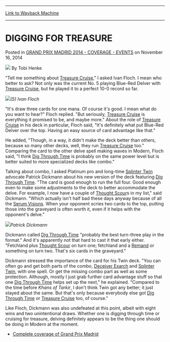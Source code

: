 
---
[Link to Wayback Machine](https://web.archive.org/web/20150911110229/http://magic.wizards.com/en/events/coverage/gpmad14/digging-treasure-2014-11-16)

[_metadata_:author]:- "Tobi Henke"
[_metadata_:description]:- "`Tell me something about Treasure Cruise,` I asked Ivan Floch. I mean who better to ask? Not only was the current No."
[_metadata_:generator]:- "Drupal 7 (http://drupal.org)"
[_metadata_:node]:- "313496"
[_metadata_:publish_date]:- "2014-11-16"
[_metadata_:source]:- "div-main-content"
[_metadata_:title]:- "DIGGING FOR TREASURE"
[_metadata_:wayback_capture_timestamp]:- "2015-09-11 11:02:29"
[_metadata_:wayback_raw_url]:- "https://web.archive.org/web/20150911110229id_/http://magic.wizards.com/en/events/coverage/gpmad14/digging-treasure-2014-11-16"
[_metadata_:wayback_url]:- "http://magic.wizards.com/en/events/coverage/gpmad14/digging-treasure-2014-11-16"
---


DIGGING FOR TREASURE
====================



 Posted in [GRAND PRIX MADRID 2014 - COVERAGE - EVENTS](/en/events/coverage/gpmad14)
 on November 16, 2014 






![](https://media.magic.wizards.com/styles/auth_small/public/images/person/henke_author.jpg)
By Tobi Henke










"Tell me something about [Treasure Cruise](http://gatherer.wizards.com/Pages/Card/Details.aspx?name=Treasure+Cruise)," I asked Ivan Floch. I mean who better to ask? Not only was the current No. 5 playing Blue-Red Delver with [Treasure Cruise](http://gatherer.wizards.com/Pages/Card/Details.aspx?name=Treasure+Cruise), but he played it to a perfect 10-0 record so far.


![](https://media.wizards.com/2014/events/gpmad14/dig_floch.jpg)*(5) Ivan Floch*




"It's draw three cards for one mana. Of course it's good. I mean what do you want to hear?" Floch replied. "But seriously, [Treasure Cruise](http://gatherer.wizards.com/Pages/Card/Details.aspx?name=Treasure+Cruise) is everything it promised to be, and maybe more." About the role of [Treasure Cruise](http://gatherer.wizards.com/Pages/Card/Details.aspx?name=Treasure+Cruise) in his deck in particular, Floch said, "It's definitely what put Blue-Red Delver over the top. Having an easy source of card advantage like that."



He added, "Though, in a way, it didn't make the deck better than others, because so many other decks, well, they run [Treasure Cruise](http://gatherer.wizards.com/Pages/Card/Details.aspx?name=Treasure+Cruise) too." Comparing the card to the other delve spell making waves in Modern, Floch said, "I think [Dig Through Time](http://gatherer.wizards.com/Pages/Card/Details.aspx?name=Dig+Through+Time) is probably on the same power level but is better suited to more specialized decks like combo."


Talking about combo, I asked Platinum pro and long-time [Splinter Twin](http://gatherer.wizards.com/Pages/Card/Details.aspx?name=Splinter+Twin) advocate Patrick Dickmann about his new version of the deck featuring [Dig Through Time](http://gatherer.wizards.com/Pages/Card/Details.aspx?name=Dig+Through+Time). "The card is good enough to run the full four. Good enough even to make some adjustments to the deck to better accommodate the delve. For example, I now have a couple of [Thought Scour](http://gatherer.wizards.com/Pages/Card/Details.aspx?name=Thought+Scour)s in my list," said Dickmann. "Which actually isn't half bad these days anyway because of all the [Serum Visions](http://gatherer.wizards.com/Pages/Card/Details.aspx?name=Serum+Visions). When your opponent scries two cards to the top, putting those into the graveyard is often worth it, even if it helps with the opponent's delve."


![](https://media.wizards.com/2014/events/gpmad14/dig_dickmann.jpg)*Patrick Dickmann*




Dickmann called [Dig Through Time](http://gatherer.wizards.com/Pages/Card/Details.aspx?name=Dig+Through+Time) "probably the best turn-three play in the format." And it's apparently not that hard to cast it that early either. "Fetchland plus [Thought Scour](http://gatherer.wizards.com/Pages/Card/Details.aspx?name=Thought+Scour) on turn one; fetchland and a [Remand](http://gatherer.wizards.com/Pages/Card/Details.aspx?name=Remand) or something on turn two. That's six cards in the graveyard."



Dickmann stressed the importance of the card for his Twin deck. "You can often go and get both parts of the combo, [Deceiver Exarch](http://gatherer.wizards.com/Pages/Card/Details.aspx?name=Deceiver+Exarch) and [Splinter Twin](http://gatherer.wizards.com/Pages/Card/Details.aspx?name=Splinter+Twin), with one spell. Or get the missing combo part as well as some protection. Although, mostly I just grab further card advantage stuff so that one [Dig Through Time](http://gatherer.wizards.com/Pages/Card/Details.aspx?name=Dig+Through+Time) helps set up the next," he explained. "Compared to the time before *Khans of Tarkir*, I don't think Twin got any better; it just stayed about the same. But that's only because everybody else got [Dig Through Time](http://gatherer.wizards.com/Pages/Card/Details.aspx?name=Dig+Through+Time) or [Treasure Cruise](http://gatherer.wizards.com/Pages/Card/Details.aspx?name=Treasure+Cruise) too, of course."


Like Floch, Dickmann was also undefeated at this point, albeit with eight wins and two unintentional draws. Whether one is digging through time or cruising for treasure, delving definitely appears to be the thing one should be doing in Modern at the moment.



* [Complete coverage of Grand Prix Madrid](/node/312166)

 




